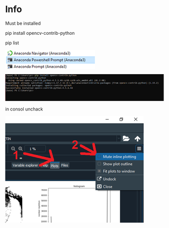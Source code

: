 # Info 
Must be installed

pip install opencv-contrib-python 

pip list

![open terminal](info/01.PNG)

![code execut](info/02.PNG)

in consol unchack

![unchack](info/unchack.png)



